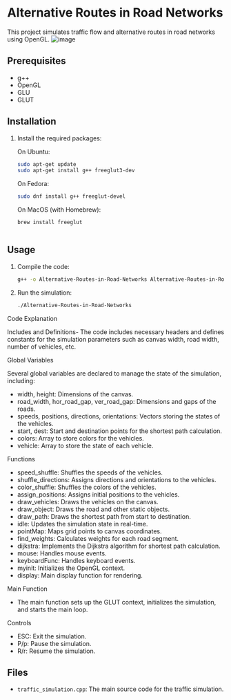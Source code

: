 # Alternative Routes in Road Networks

This project simulates traffic flow and alternative routes in road networks using OpenGL.
![image](https://github.com/Badal-Singh-DB/Alternative-Routes-in-Road-Networks-/assets/166742256/5534b62d-7b7d-43b6-91e7-15d6b201ff92)


## Prerequisites

- g++
- OpenGL
- GLU
- GLUT

## Installation

1. Install the required packages:

   On Ubuntu:
   ``` sh
   sudo apt-get update
   sudo apt-get install g++ freeglut3-dev
   ```

   On Fedora:
   ```sh
   sudo dnf install g++ freeglut-devel
   ```

   On MacOS (with Homebrew):
   ```sh
   brew install freeglut
   ```


   ```

## Usage

1. Compile the code:
   ```sh
   g++ -o Alternative-Routes-in-Road-Networks Alternative-Routes-in-Road-Networks.cpp -lGL -lGLU -lglut
   ```

2. Run the simulation:
   ```sh
   ./Alternative-Routes-in-Road-Networks
   ```

Code Explanation

Includes and Definitions-
The code includes necessary headers and defines constants for the simulation parameters such as canvas width, road width, number of vehicles, etc.

Global Variables

Several global variables are declared to manage the state of the simulation, including:
- width, height: Dimensions of the canvas.
- road_width, hor_road_gap, ver_road_gap: Dimensions and gaps of the roads.
- speeds, positions, directions, orientations: Vectors storing the states of the vehicles.
- start, dest: Start and destination points for the shortest path calculation.
- colors: Array to store colors for the vehicles.
- vehicle: Array to store the state of each vehicle.

Functions
- speed_shuffle: Shuffles the speeds of the vehicles.
- shuffle_directions: Assigns directions and orientations to the vehicles.
- color_shuffle: Shuffles the colors of the vehicles.
- assign_positions: Assigns initial positions to the vehicles.
- draw_vehicles: Draws the vehicles on the canvas.
- draw_object: Draws the road and other static objects.
- draw_path: Draws the shortest path from start to destination.
- idle: Updates the simulation state in real-time.
- pointMap: Maps grid points to canvas coordinates.
- find_weights: Calculates weights for each road segment.
- dijkstra: Implements the Dijkstra algorithm for shortest path calculation.
- mouse: Handles mouse events.
- keyboardFunc: Handles keyboard events.
- myinit: Initializes the OpenGL context.
- display: Main display function for rendering.


Main Function
- The main function sets up the GLUT context, initializes the simulation, and starts the main loop.

Controls
- ESC: Exit the simulation.
- P/p: Pause the simulation.
- R/r: Resume the simulation.

## Files
- `traffic_simulation.cpp`: The main source code for the traffic simulation.


